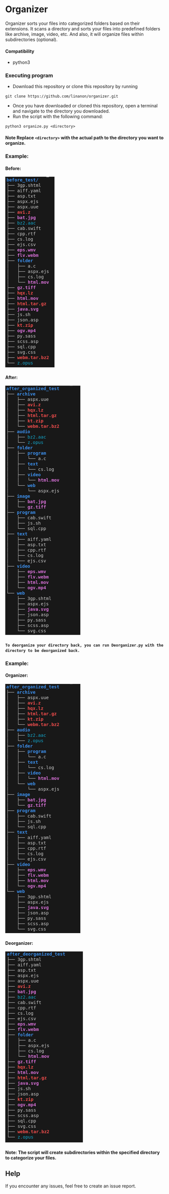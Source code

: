 # Organizer

Organizer sorts your files into categorized folders based on their extensions.
It scans a directory and sorts your files into predefined folders like archive, image, video, etc. And also, it will organize files within subdirectories (optional).

#### Compatibility
* python3

### Executing program
* Download this repository or clone this repository by running 
```
git clone https://github.com/linanon/organizer.git
```
* Once you have downloaded or cloned this repository, open a terminal and navigate to the directory you downloaded.
* Run the script with the following command:
```
python3 organize.py <directory>
```
#### Note Replace `<directory>` with the actual path to the directory you want to organize.

### Example:
#### Before:
   ![alt text](https://github.com/linanon/organizer/blob/main/screenshots/before.jpg)
#### After:
   ![alt text](https://github.com/linanon/organizer/blob/main/screenshots/after_Organizer.jpg)

#### `To deorganize your directory back, you can run Deorganizer.py with the directory to be deorganized back.`
### Example:
#### Organizer:
   ![alt text](https://github.com/linanon/organizer/blob/main/screenshots/after_Organizer.jpg)
#### Deorganizer:
   ![alt text](https://github.com/linanon/organizer/blob/main/screenshots/after_Deorganizer.jpg)
#### Note: The script will create subdirectories within the specified directory to categorize your files.

## Help

If you encounter any issues, feel free to create an issue report.
